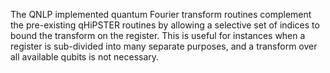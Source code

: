 The QNLP implemented quantum Fourier transform routines complement the pre-existing qHiPSTER routines
by allowing a selective set of indices to bound the transform on the register. This is useful for
instances when a register is sub-divided into many separate purposes, and a transform over all available
qubits is not necessary.


